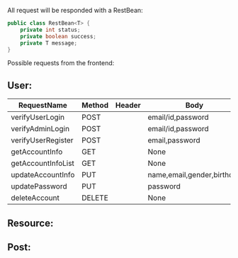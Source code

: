All request will be responded with a RestBean:

```java
public class RestBean<T> {
    private int status; 
    private boolean success; 
    private T message;
}
```

Possible requests from the frontend:

## User:

| RequestName        | Method | Header | Body                       | ExpectMessage |
| ------------------ | ------ | ------ | -------------------------- | ------------- |
| verifyUserLogin    | POST   |        | email/id,password          | None          |
| verifyAdminLogin   | POST   |        | email/id,password          | None          |
| verifyUserRegister | POST   |        | email,password             | None          |
| getAccountInfo     | GET    |        | None                       | User          |
| getAccountInfoList | GET    |        | None                       | List<User>    |
| updateAccountInfo  | PUT    |        | name,email,gender,birthday | User          |
| updatePassword     | PUT    |        | password                   | None          |
| deleteAccount      | DELETE |        | None                       | None          |

## Resource:



## Post:

